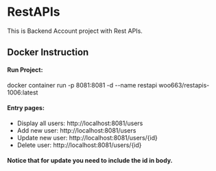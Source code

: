 # RestAPIs
This is Backend Account project with Rest APIs.

## Docker Instruction
#### Run Project:  
docker container run -p 8081:8081 -d --name restapi woo663/restapis-1006:latest  
  
#### Entry pages:  
- Display all users: http://localhost:8081/users
- Add new user: http://localhost:8081/users
- Update new user: http://localhost:8081/users/{id}
- Delete user: http://localhost:8081/users/{id}  
  
#### Notice that for update you need to include the id in body.
